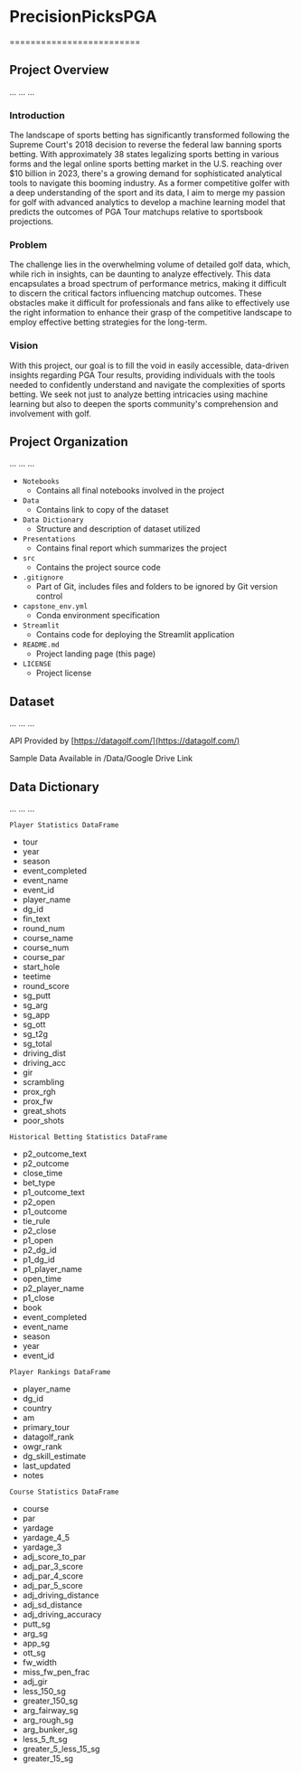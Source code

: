 # PrecisionPicksPGA
=========================

## Project Overview
... ... ...

### Introduction
The landscape of sports betting has significantly transformed following the Supreme Court's 2018 decision to reverse the federal law banning sports betting. With approximately 38 states legalizing sports betting in various forms and the legal online sports betting market in the U.S. reaching over $10 billion in 2023, there's a growing demand for sophisticated analytical tools to navigate this booming industry. As a former competitive golfer with a deep understanding of the sport and its data, I aim to merge my passion for golf with advanced analytics to develop a machine learning model that predicts the outcomes of PGA Tour matchups relative to sportsbook projections.

### Problem
The challenge lies in the overwhelming volume of detailed golf data, which, while rich in insights, can be daunting to analyze effectively. This data encapsulates a broad spectrum of performance metrics, making it difficult to discern the critical factors influencing matchup outcomes. These obstacles make it difficult for professionals and fans alike to effectively use the right information to enhance their grasp of the competitive landscape to employ effective betting strategies for the long-term.

### Vision
With this project, our goal is to fill the void in easily accessible, data-driven insights regarding PGA Tour results, providing individuals with the tools needed to confidently understand and navigate the complexities of sports betting. We seek not just to analyze betting intricacies using machine learning but also to deepen the sports community's comprehension and involvement with golf.

## Project Organization
... ... ...

- `Notebooks`
    - Contains all final notebooks involved in the project
- `Data`
    - Contains link to copy of the dataset
- `Data Dictionary`
    - Structure and description of dataset utilized
- `Presentations`
    - Contains final report which summarizes the project
- `src`
    - Contains the project source code
- `.gitignore`
    - Part of Git, includes files and folders to be ignored by Git version control
- `capstone_env.yml`
    - Conda environment specification
- `Streamlit`
    - Contains code for deploying the Streamlit application
- `README.md`
    - Project landing page (this page)
- `LICENSE`
    - Project license

## Dataset
... ... ...

API Provided by [https://datagolf.com/](https://datagolf.com/)

Sample Data Available in /Data/Google Drive Link

## Data Dictionary
... ... ...

`Player Statistics DataFrame`
- tour
- year
- season
- event_completed
- event_name
- event_id
- player_name
- dg_id
- fin_text
- round_num
- course_name
- course_num
- course_par
- start_hole
- teetime
- round_score
- sg_putt
- sg_arg
- sg_app
- sg_ott
- sg_t2g
- sg_total
- driving_dist
- driving_acc
- gir
- scrambling
- prox_rgh
- prox_fw
- great_shots
- poor_shots

`Historical Betting Statistics DataFrame`
- p2_outcome_text
- p2_outcome
- close_time
- bet_type
- p1_outcome_text
- p2_open
- p1_outcome
- tie_rule
- p2_close
- p1_open
- p2_dg_id
- p1_dg_id
- p1_player_name
- open_time
- p2_player_name
- p1_close
- book
- event_completed
- event_name
- season
- year
- event_id

`Player Rankings DataFrame`
- player_name
- dg_id
- country
- am
- primary_tour
- datagolf_rank
- owgr_rank
- dg_skill_estimate
- last_updated
- notes

`Course Statistics DataFrame`
- course
- par
- yardage
- yardage_4_5
- yardage_3
- adj_score_to_par
- adj_par_3_score
- adj_par_4_score
- adj_par_5_score
- adj_driving_distance
- adj_sd_distance
- adj_driving_accuracy
- putt_sg
- arg_sg
- app_sg
- ott_sg
- fw_width
- miss_fw_pen_frac
- adj_gir
- less_150_sg
- greater_150_sg
- arg_fairway_sg
- arg_rough_sg
- arg_bunker_sg
- less_5_ft_sg
- greater_5_less_15_sg
- greater_15_sg
